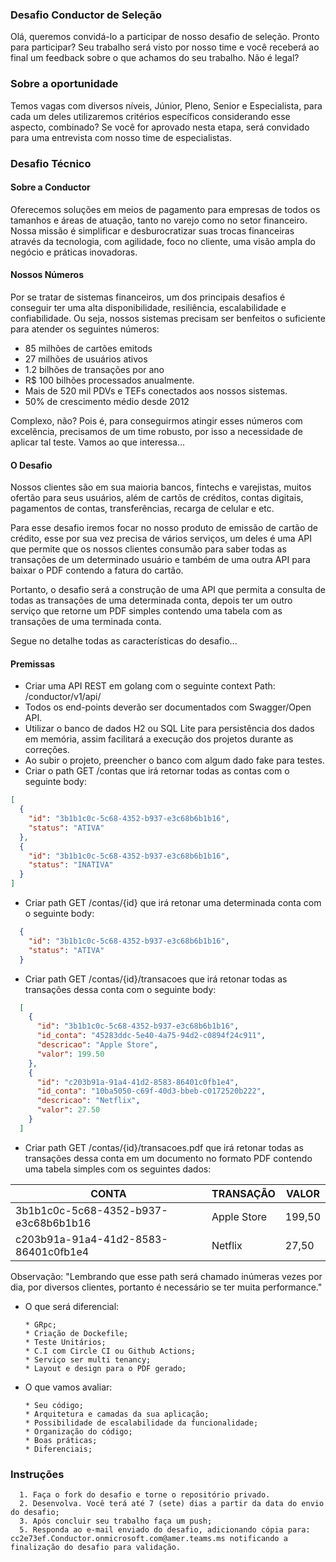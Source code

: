 ### Desafio Conductor de Seleção
Olá, queremos convidá-lo a participar de nosso desafio de seleção.  Pronto para participar? Seu trabalho será visto por nosso time e você receberá ao final um feedback sobre o que achamos do seu trabalho. Não é legal?

### Sobre a oportunidade 
Temos vagas com diversos níveis, Júnior, Pleno, Senior e Especialista, para cada um deles utilizaremos critérios específicos considerando esse aspecto, combinado? 
Se você for aprovado nesta etapa, será convidado para uma entrevista com nosso time de especialistas.

### Desafio Técnico
  
  #### Sobre a Conductor
  Oferecemos soluções em meios de pagamento para empresas de todos os tamanhos e áreas de atuação, tanto no varejo como no setor financeiro. Nossa missão é simplificar e desburocratizar suas trocas financeiras através da tecnologia, com agilidade, foco no cliente, uma visão ampla do negócio e práticas inovadoras.

  #### Nossos Números
  Por se tratar de sistemas financeiros, um dos principais desafios é conseguir ter uma alta disponibilidade, resiliência, escalabilidade e confiabilidade. Ou seja, nossos sistemas precisam ser benfeitos o suficiente para atender os seguintes números:

  - 85 milhões de cartões emitods
  - 27 milhões de usuários ativos
  - 1.2 bilhões de transações por ano
  - R$ 100 bilhões processados anualmente. 
  - Mais de 520 mil PDVs e TEFs conectados aos nossos sistemas.
  - 50% de crescimento médio desde 2012

  Complexo, não? Pois é, para conseguirmos atingir esses números com excelência, precisamos de um time robusto, por isso a necessidade de aplicar tal teste. Vamos ao que interessa...


  #### O Desafio

  Nossos clientes são em sua maioria bancos, fintechs e varejistas, muitos ofertão para seus usuários, além de cartõs de créditos, contas digitais, pagamentos de contas, transferências, recarga de celular e etc. 

  Para esse desafio iremos focar no nosso produto de emissão de cartão de crédito, esse por sua vez precisa de vários serviços, um deles é uma API que permite que os nossos clientes consumão para saber todas as transações de um determinado usuário e também de uma outra API para baixar o PDF contendo a fatura do cartão.

  Portanto, o desafio será a construção de uma API que permita a consulta de todas as transações de uma determinada conta, depois ter um outro serviço que retorne um PDF simples contendo uma tabela com as transações de uma terminada conta.

  Segue no detalhe todas as características do desafio...

  #### Premissas

  - Criar uma API REST em golang com o seguinte context Path: /conductor/v1/api/
  - Todos os end-points deverão ser documentados com Swagger/Open API.
  - Utilizar o banco de dados H2 ou SQL Lite para persistência dos dados em memória, assim facilitará a execução dos projetos durante as correções.
  - Ao subir o projeto, preencher o banco com algum dado fake para testes.
  - Criar o path GET /contas que irá retornar todas as contas com o seguinte body:
  ```json
  [
    {
      "id": "3b1b1c0c-5c68-4352-b937-e3c68b6b1b16",
      "status": "ATIVA"
    },
    {
      "id": "3b1b1c0c-5c68-4352-b937-e3c68b6b1b16",
      "status": "INATIVA"
    }    
  ]
  ```

  - Criar path GET /contas/{id} que irá retonar uma determinada conta com o seguinte body:
  ```json  
    {
      "id": "3b1b1c0c-5c68-4352-b937-e3c68b6b1b16",
      "status": "ATIVA"
    }
  ```

  - Criar path GET /contas/{id}/transacoes que irá retonar todas as transações dessa conta com o seguinte body:
  ```json  
    [
      {
        "id": "3b1b1c0c-5c68-4352-b937-e3c68b6b1b16",
        "id_conta": "45283ddc-5e40-4a75-94d2-c0894f24c911",
        "descricao": "Apple Store",
        "valor": 199.50
      },
      {
        "id": "c203b91a-91a4-41d2-8583-86401c0fb1e4",
        "id_conta": "10ba5050-c69f-40d3-bbeb-c0172520b222",
        "descricao": "Netflix",
        "valor": 27.50
      }
    ]
  ```

  - Criar path GET /contas/{id}/transacoes.pdf que irá retonar todas as transações dessa conta em um documento no formato PDF contendo uma tabela simples com os seguintes dados:
  
   | CONTA | TRANSAÇÃO | VALOR |
   |-|-|-|
   |3b1b1c0c-5c68-4352-b937-e3c68b6b1b16|Apple Store|199,50|
   |c203b91a-91a4-41d2-8583-86401c0fb1e4|Netflix|27,50|
   
   
  Observação: "Lembrando que esse path será chamado inúmeras vezes por dia, por diversos clientes, portanto é necessário se ter muita performance." 
 
  - O que será diferencial:

    ```
    * GRpc;
    * Criação de Dockefile;
    * Teste Unitários;
    * C.I com Circle CI ou Github Actions;
    * Serviço ser multi tenancy;
    * Layout e design para o PDF gerado;
    ```
    
  - O que vamos avaliar:

    ```
    * Seu código; 
    * Arquitetura e camadas da sua aplicação;
    * Possibilidade de escalabilidade da funcionalidade;
    * Organização do código;
    * Boas práticas;
    * Diferenciais;    
    ```


### Instruções

      1. Faça o fork do desafio e torne o repositório privado.
      2. Desenvolva. Você terá até 7 (sete) dias a partir da data do envio do desafio; 
      3. Após concluir seu trabalho faça um push; 
      5. Responda ao e-mail enviado do desafio, adicionando cópia para: cc2e73ef.Conductor.onmicrosoft.com@amer.teams.ms notificando a finalização do desafio para validação.
